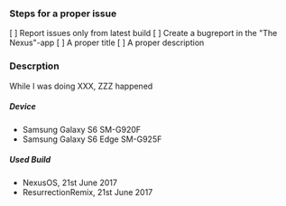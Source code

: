 ### Steps for a proper issue
[ ] Report issues only from latest build
[ ] Create a bugreport in the "The Nexus"-app
[ ] A proper title
[ ] A proper description

### Descrption
While I was doing XXX, ZZZ happened

##### Device
 - Samsung Galaxy S6 SM-G920F
 - Samsung Galaxy S6 Edge SM-G925F

##### Used Build
 - NexusOS, 21st June 2017
 - ResurrectionRemix, 21st June 2017